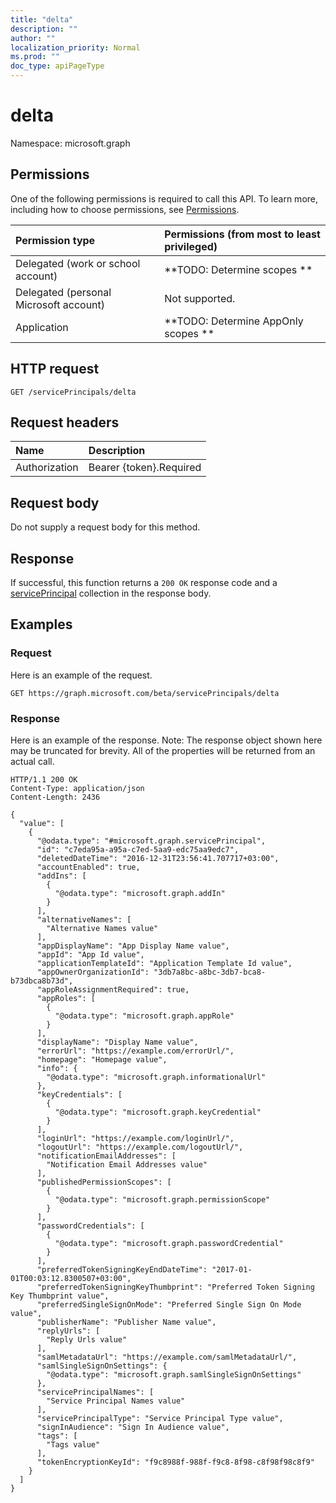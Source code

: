```yaml
---
title: "delta"
description: ""
author: ""
localization_priority: Normal
ms.prod: ""
doc_type: apiPageType
---
```


# delta

Namespace: microsoft.graph



## Permissions
One of the following permissions is required to call this API. To learn more, including how to choose permissions, see [Permissions](/concepts/permissions-reference.md).

|Permission type|Permissions (from most to least privileged)|
|:---|:---|
|Delegated (work or school account)|**TODO: Determine scopes **|
|Delegated (personal Microsoft account)|Not supported.|
|Application|**TODO: Determine AppOnly scopes **|

## HTTP request
<!-- {
  "blockType": "ignored"
}
-->
``` http
GET /servicePrincipals/delta
```

## Request headers
|Name|Description|
|:---|:---|
|Authorization|Bearer {token}.Required|

## Request body
Do not supply a request body for this method.

## Response
If successful, this function returns a `200 OK` response code and a [servicePrincipal](../resources/serviceprincipal.md) collection in the response body.

## Examples

### Request
Here is an example of the request.
<!-- {
  "blockType": "request",
  "name": "serviceprincipal_delta"
}
-->
``` http
GET https://graph.microsoft.com/beta/servicePrincipals/delta
```

### Response
Here is an example of the response. Note: The response object shown here may be truncated for brevity. All of the properties will be returned from an actual call.
<!-- {
  "blockType": "response",
  "truncated": true,
  "@odata.type": "collection(microsoft.graph.serviceprincipal)"
}
-->
``` http
HTTP/1.1 200 OK
Content-Type: application/json
Content-Length: 2436

{
  "value": [
    {
      "@odata.type": "#microsoft.graph.servicePrincipal",
      "id": "c7eda95a-a95a-c7ed-5aa9-edc75aa9edc7",
      "deletedDateTime": "2016-12-31T23:56:41.707717+03:00",
      "accountEnabled": true,
      "addIns": [
        {
          "@odata.type": "microsoft.graph.addIn"
        }
      ],
      "alternativeNames": [
        "Alternative Names value"
      ],
      "appDisplayName": "App Display Name value",
      "appId": "App Id value",
      "applicationTemplateId": "Application Template Id value",
      "appOwnerOrganizationId": "3db7a8bc-a8bc-3db7-bca8-b73dbca8b73d",
      "appRoleAssignmentRequired": true,
      "appRoles": [
        {
          "@odata.type": "microsoft.graph.appRole"
        }
      ],
      "displayName": "Display Name value",
      "errorUrl": "https://example.com/errorUrl/",
      "homepage": "Homepage value",
      "info": {
        "@odata.type": "microsoft.graph.informationalUrl"
      },
      "keyCredentials": [
        {
          "@odata.type": "microsoft.graph.keyCredential"
        }
      ],
      "loginUrl": "https://example.com/loginUrl/",
      "logoutUrl": "https://example.com/logoutUrl/",
      "notificationEmailAddresses": [
        "Notification Email Addresses value"
      ],
      "publishedPermissionScopes": [
        {
          "@odata.type": "microsoft.graph.permissionScope"
        }
      ],
      "passwordCredentials": [
        {
          "@odata.type": "microsoft.graph.passwordCredential"
        }
      ],
      "preferredTokenSigningKeyEndDateTime": "2017-01-01T00:03:12.8300507+03:00",
      "preferredTokenSigningKeyThumbprint": "Preferred Token Signing Key Thumbprint value",
      "preferredSingleSignOnMode": "Preferred Single Sign On Mode value",
      "publisherName": "Publisher Name value",
      "replyUrls": [
        "Reply Urls value"
      ],
      "samlMetadataUrl": "https://example.com/samlMetadataUrl/",
      "samlSingleSignOnSettings": {
        "@odata.type": "microsoft.graph.samlSingleSignOnSettings"
      },
      "servicePrincipalNames": [
        "Service Principal Names value"
      ],
      "servicePrincipalType": "Service Principal Type value",
      "signInAudience": "Sign In Audience value",
      "tags": [
        "Tags value"
      ],
      "tokenEncryptionKeyId": "f9c8988f-988f-f9c8-8f98-c8f98f98c8f9"
    }
  ]
}
```

